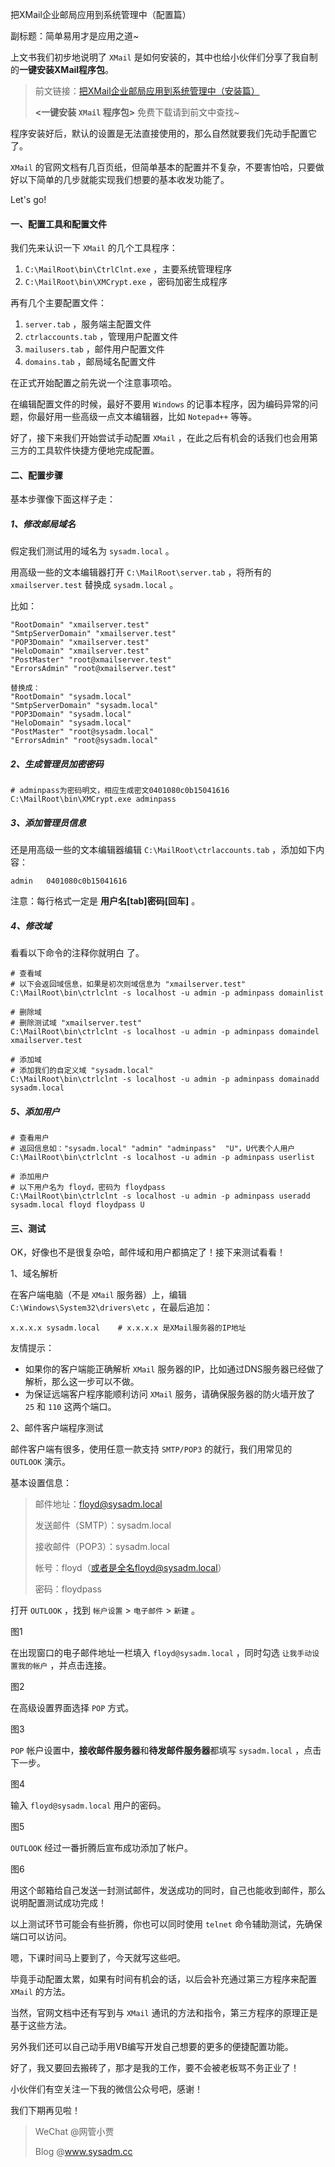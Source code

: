 把XMail企业邮局应用到系统管理中（配置篇）

副标题：简单易用才是应用之道~



上文书我们初步地说明了 `XMail` 是如何安装的，其中也给小伙伴们分享了我自制的**一键安装XMail程序包**。

>  前文链接：[把XMail企业邮局应用到系统管理中（安装篇）](https://www.sysadm.cc/index.php/xitongyunwei/743-xmail-install)
>
> **<一键安装 `XMail` 程序包>** 免费下载请到前文中查找~

程序安装好后，默认的设置是无法直接使用的，那么自然就要我们先动手配置它了。

`XMail` 的官网文档有几百页纸，但简单基本的配置并不复杂，不要害怕哈，只要做好以下简单的几步就能实现我们想要的基本收发功能了。

Let's go!



#### 一、配置工具和配置文件

我们先来认识一下 `XMail` 的几个工具程序：

1. `C:\MailRoot\bin\CtrlClnt.exe` ，主要系统管理程序
2. `C:\MailRoot\bin\XMCrypt.exe` ，密码加密生成程序



再有几个主要配置文件：

1. `server.tab` ，服务端主配置文件
2. `ctrlaccounts.tab` ，管理用户配置文件
3. `mailusers.tab` ，邮件用户配置文件
4. `domains.tab` ，邮局域名配置文件



在正式开始配置之前先说一个注意事项哈。

在编辑配置文件的时候，最好不要用 `Windows` 的记事本程序，因为编码异常的问题，你最好用一些高级一点文本编辑器，比如 `Notepad++` 等等。



好了，接下来我们开始尝试手动配置 `XMail` ，在此之后有机会的话我们也会用第三方的工具软件快捷方便地完成配置。



#### 二、配置步骤

基本步骤像下面这样子走：

##### 1、修改邮局域名

假定我们测试用的域名为 `sysadm.local` 。

用高级一些的文本编辑器打开 `C:\MailRoot\server.tab` ，将所有的 `xmailserver.test` 替换成 `sysadm.local` 。

比如：

```
"RootDomain" "xmailserver.test"
"SmtpServerDomain" "xmailserver.test"
"POP3Domain" "xmailserver.test"
"HeloDomain" "xmailserver.test"
"PostMaster" "root@xmailserver.test"
"ErrorsAdmin" "root@xmailserver.test"

替换成：
"RootDomain" "sysadm.local"
"SmtpServerDomain" "sysadm.local"
"POP3Domain" "sysadm.local"
"HeloDomain" "sysadm.local"
"PostMaster" "root@sysadm.local"
"ErrorsAdmin" "root@sysadm.local"
```



##### 2、生成管理员加密密码

```
# adminpass为密码明文，相应生成密文0401080c0b15041616
C:\MailRoot\bin\XMCrypt.exe adminpass
```



##### 3、添加管理员信息

还是用高级一些的文本编辑器编辑 `C:\MailRoot\ctrlaccounts.tab` ，添加如下内容：

```
admin	0401080c0b15041616
```

注意：每行格式一定是 **用户名[tab]密码[回车]** 。



##### 4、修改域

看看以下命令的注释你就明白 了。

```
# 查看域
# 以下会返回域信息，如果是初次则域信息为 "xmailserver.test"
C:\MailRoot\bin\ctrlclnt -s localhost -u admin -p adminpass domainlist

# 删除域
# 删除测试域 "xmailserver.test"
C:\MailRoot\bin\ctrlclnt -s localhost -u admin -p adminpass domaindel xmailserver.test

# 添加域
# 添加我们的自定义域 "sysadm.local"
C:\MailRoot\bin\ctrlclnt -s localhost -u admin -p adminpass domainadd sysadm.local
```



##### 5、添加用户

```
# 查看用户
# 返回信息如："sysadm.local" "admin" "adminpass"	"U"，U代表个人用户
C:\MailRoot\bin\ctrlclnt -s localhost -u admin -p adminpass userlist

# 添加用户
# 以下用户名为 floyd，密码为 floydpass
C:\MailRoot\bin\ctrlclnt -s localhost -u admin -p adminpass useradd sysadm.local floyd floydpass U
```



#### 三、测试

OK，好像也不是很复杂哈，邮件域和用户都搞定了！接下来测试看看！



1、域名解析

在客户端电脑（不是 `XMail` 服务器）上，编辑 `C:\Windows\System32\drivers\etc` ，在最后追加：

```
x.x.x.x sysadm.local    # x.x.x.x 是XMail服务器的IP地址
```

友情提示：

* 如果你的客户端能正确解析 `XMail` 服务器的IP，比如通过DNS服务器已经做了解析，那么这一步可以不做。
* 为保证远端客户程序能顺利访问 `XMail` 服务，请确保服务器的防火墙开放了 `25` 和 `110` 这两个端口。



2、邮件客户端程序测试

邮件客户端有很多，使用任意一款支持 `SMTP/POP3` 的就行，我们用常见的 `OUTLOOK` 演示。

基本设置信息：

> 邮件地址：floyd@sysadm.local
>
> 发送邮件（SMTP）：sysadm.local
>
> 接收邮件（POP3）：sysadm.local
>
> 帐号：floyd（或者是全名floyd@sysadm.local）
>
> 密码：floydpass



打开 `OUTLOOK` ，找到 `帐户设置` > `电子邮件` > `新建` 。

图1



在出现窗口的电子邮件地址一栏填入 `floyd@sysadm.local` ，同时勾选 `让我手动设置我的帐户` ，并点击连接。

图2



在高级设置界面选择 `POP` 方式。

图3



`POP` 帐户设置中，**接收邮件服务器**和**待发邮件服务器**都填写 `sysadm.local` ，点击下一步。

图4



输入 `floyd@sysadm.local` 用户的密码。

图5



`OUTLOOK` 经过一番折腾后宣布成功添加了帐户。

图6



用这个邮箱给自己发送一封测试邮件，发送成功的同时，自己也能收到邮件，那么说明配置测试成功完成！

以上测试环节可能会有些折腾，你也可以同时使用 `telnet` 命令辅助测试，先确保端口可以访问。



嗯，下课时间马上要到了，今天就写这些吧。

毕竟手动配置太累，如果有时间有机会的话，以后会补充通过第三方程序来配置 `XMail` 的方法。

当然，官网文档中还有写到与 `XMail` 通讯的方法和指令，第三方程序的原理正是基于这些方法。

另外我们还可以自己动手用VB编写开发自己想要的更多的便捷配置功能。

好了，我又要回去搬砖了，那才是我的工作，要不会被老板骂不务正业了！

小伙伴们有空关注一下我的微信公众号吧，感谢！

我们下期再见啦！



> WeChat @网管小贾
>
> Blog @www.sysadm.cc





